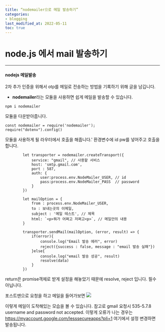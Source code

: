 ```yaml
---
title: “nodemailer으로 메일 발송하기”
categories:
- blogging
last_modified_at: 2022-05-11
toc: true
---
```


# node.js 에서 mail 발송하기

****

#### nodejs 메일발송
2차 추가 인증을 위해서 otp를 메일로 전송하는 방법을 기록하기 위해 글을 남깁니다.

- **nodemailer**라는 모듈을 사용하면 쉽게 메일을 발송할 수 있습니다.



```
npm i nodemailer
```
모듈을 다운받아줍니다.

```
const nodemailer = require('nodemailer');
require("dotenv").config()
```

모듈을 사용하게 될 라우터에서 호출을 해줍니다.'
환경변수에 id pw를 넣어주고 호출을합니다.

```
        let transporter = nodemailer.createTransport({
            service: "gmail", // 사용할 서비스
            host: 'smtp.gmail.com', 
            port : 587,
            auth: {
                user:process.env.NodeMailer_USER, // id
                pass:process.env.NodeMailer_PASS  // password
            }
        })
```

```
        let mailOption = {
            from : process.env.NodeMailer_USER,
            to : 보내는곳의 이메일,
            subject : '메일 테스트', // 제목
            html: `<p>뭐가 어쩌고 저쩌고<p>`, // 메일안의 내용
        }
        
        transporter.sendMail(mailOption, (error, result) => {
            if(error){
                console.log("Email 발송 에러", error)
                reject({success : false, message : "email 발송 실패"})
            }else{
                console.log("email 발송 성공", result)
                resolve(data)
            }
        })
```

return은 promise객체로 받게 설정을 해놓았기 때문에 resolve, reject 입니다. 필수 아닙니다.

포스트맨으로 요청을 하고 메일을 들어가보면
![](https://velog.velcdn.com/images/baeeunwoo/post/218c3909-3a11-453c-97c9-943716c308d8/image.png)

이렇게 메일이 도착해있는 모습을 볼 수 있습니다.
참고로 gmail  요청시 
535-5.7.8 username and password not accepted.
이렇게 오류가 나는 경우는
 https://myaccount.google.com/lesssecureapps?pli=1 여기에서 설정 변경하면 발송됩니다.
